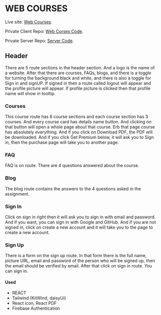 # WEB COURSES

Live site: [Web Courses](https://web-courses-a1f9f.web.app/).

Private Client Repo: [Web Corses Code](https://github.com/programming-hero-web-course1/b610-learning-platform-client-side-Abdullah-Al-Emon).

Private Server Repo: [Server Code](https://github.com/programming-hero-web-course1/b610-lerning-platform-server-side-Abdullah-Al-Emon).

## Header

There are 5 route sections in the header section. And a logo is the name of a website. After that there are courses, FAQs, blogs, and there is a toggle for turning the background black and white, and there is also a toggle for Sign in and signUP. If signed in then a route called logout will appear and the profile picture will appear. If profile picture is clicked then that profile name will show in tooltip.

### Courses

This course route has 6 course sections and each course section has 3 courses. And every course card has details name button. And clicking on that button will open a whole page about that course. Erb that page course has absolutely everything. And if you click on Download PDF, the PDF will be downloaded. And if you click Get Premium below, it will ask you to Sign in, then the purchase page will take you to another page.

### FAQ

FAQ is on route. There are 4 questions answered about the course.

### Blog

The blog route contains the answers to the 4 questions asked in the assignment.

### Sign In

Click on sign in right then it will ask you to sign in with email and password. And if you want, you can sign in with Google and GitHub. And if you are not signed in, click on create a new account and it will take you to the page to create a new account.

### Sign Up

There is a form on the sign up route. In that form there is the full name, picture URL, email and password of the person who will be signed up, then the email should be verified by email. After that click on sign in route. You can sign in.

#### Used

* REACT
* Tailwind (KitWind, daisyUi)
* React icon, React PDF
* Firebase Authentication
 